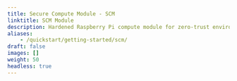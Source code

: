 ```yaml
---
title: Secure Compute Module - SCM 
linktitle: SCM Module
description: Hardened Raspberry Pi compute module for zero-trust environments
aliases:
    - /quickstart/getting-started/scm/
draft: false
images: []
weight: 50
headless: true
---
```

